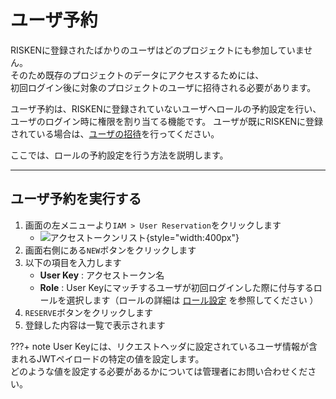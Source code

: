 # ユーザ予約

RISKENに登録されたばかりのユーザはどのプロジェクトにも参加していません。  
そのため既存のプロジェクトのデータにアクセスするためには、  
初回ログイン後に対象のプロジェクトのユーザに招待される必要があります。

ユーザ予約は、RISKENに登録されていないユーザへロールの予約設定を行い、ユーザのログイン時に権限を割り当てる機能です。
ユーザが既にRISKENに登録されている場合は、[ユーザの招待](/risken/user/#_2)を行ってください。

ここでは、ロールの予約設定を行う方法を説明します。

---

## ユーザ予約を実行する

1. 画面の左メニューより`IAM > User Reservation`をクリックします
    - ![アクセストークンリスト](/img/risken/user_reservation.png){style="width:400px"}
2. 画面右側にある`NEW`ボタンをクリックします
3. 以下の項目を入力します
    - **User Key** : アクセストークン名
    - **Role** : User Keyにマッチするユーザが初回ログインした際に付与するロールを選択します（ロールの詳細は [ロール設定](/risken/user/#_4) を参照してください ）
4. `RESERVE`ボタンをクリックします
5. 登録した内容は一覧で表示されます

???+ note
    User Keyには、リクエストヘッダに設定されているユーザ情報が含まれるJWTペイロードの特定の値を設定します。  
    どのような値を設定する必要があるかについては管理者にお問い合わせください。

